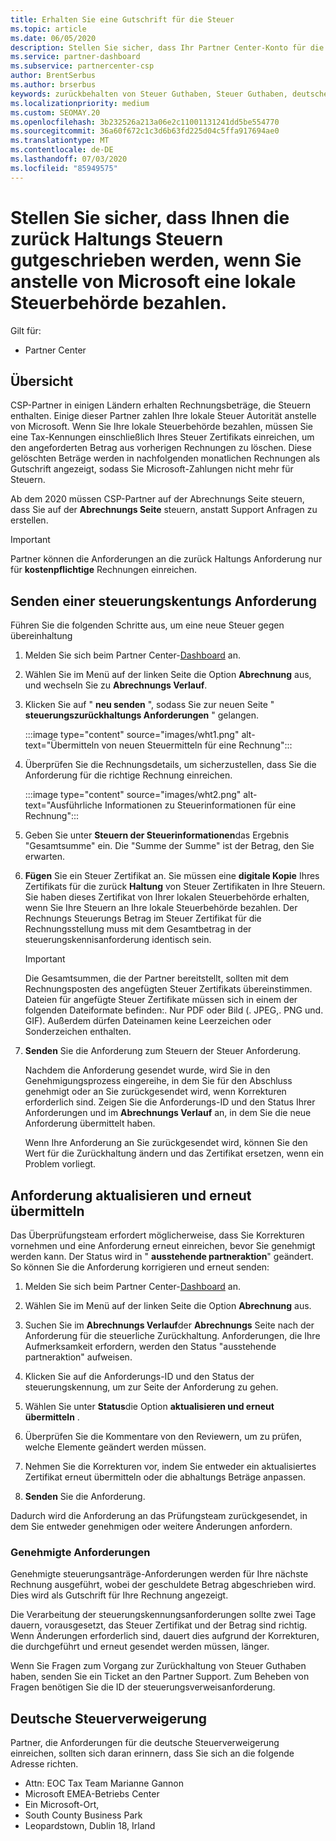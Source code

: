 ```yaml
---
title: Erhalten Sie eine Gutschrift für die Steuer
ms.topic: article
ms.date: 06/05/2020
description: Stellen Sie sicher, dass Ihr Partner Center-Konto für die zurück Haltungs Steuern vorgesehen ist, indem Sie im Partner Center eine Anforderung zum Steuern der
ms.service: partner-dashboard
ms.subservice: partnercenter-csp
author: BrentSerbus
ms.author: brserbus
keywords: zurückbehalten von Steuer Guthaben, Steuer Guthaben, deutschen Steuer Guthaben, Steuer Zertifikaten
ms.localizationpriority: medium
ms.custom: SEOMAY.20
ms.openlocfilehash: 3b232526a213a06e2c11001131241dd5be554770
ms.sourcegitcommit: 36a60f672c1c3d6b63fd225d04c5ffa917694ae0
ms.translationtype: MT
ms.contentlocale: de-DE
ms.lasthandoff: 07/03/2020
ms.locfileid: "85949575"
---
```

# <a name="make-sure-you-are-credited-for-withholding-tax-if-you-pay-a-local-tax-authority-instead-of-microsoft"></a>Stellen Sie sicher, dass Ihnen die zurück Haltungs Steuern gutgeschrieben werden, wenn Sie anstelle von Microsoft eine lokale Steuerbehörde bezahlen.

Gilt für:

- Partner Center

## <a name="overview"></a>Übersicht

CSP-Partner in einigen Ländern erhalten Rechnungsbeträge, die Steuern enthalten. Einige dieser Partner zahlen Ihre lokale Steuer Autorität anstelle von Microsoft. Wenn Sie Ihre lokale Steuerbehörde bezahlen, müssen Sie eine Tax-Kennungen einschließlich Ihres Steuer Zertifikats einreichen, um den angeforderten Betrag aus vorherigen Rechnungen zu löschen. Diese gelöschten Beträge werden in nachfolgenden monatlichen Rechnungen als Gutschrift angezeigt, sodass Sie Microsoft-Zahlungen nicht mehr für Steuern.

Ab dem 2020 müssen CSP-Partner auf der Abrechnungs Seite steuern, dass Sie auf der **Abrechnungs Seite** steuern, anstatt Support Anfragen zu erstellen.

> [!IMPORTANT]
> Partner können die Anforderungen an die zurück Haltungs Anforderung nur für **kostenpflichtige** Rechnungen einreichen.

## <a name="submit-a-tax-withholding-request"></a>Senden einer steuerungskentungs Anforderung

Führen Sie die folgenden Schritte aus, um eine neue Steuer gegen übereinhaltung

1. Melden Sie sich beim Partner Center-[Dashboard](https://partner.microsoft.com/dashboard/home) an.

2. Wählen Sie im Menü auf der linken Seite die Option **Abrechnung** aus, und wechseln Sie zu **Abrechnungs Verlauf**.

3. Klicken Sie auf " **neu senden** ", sodass Sie zur neuen Seite " **steuerungszurückhaltungs Anforderungen** " gelangen.

   :::image type="content" source="images/wht1.png" alt-text="Übermitteln von neuen Steuermitteln für eine Rechnung":::

4. Überprüfen Sie die Rechnungsdetails, um sicherzustellen, dass Sie die Anforderung für die richtige Rechnung einreichen.

   :::image type="content" source="images/wht2.png" alt-text="Ausführliche Informationen zu Steuerinformationen für eine Rechnung":::

5. Geben Sie unter **Steuern der Steuerinformationen**das Ergebnis "Gesamtsumme" ein. Die "Summe der Summe" ist der Betrag, den Sie erwarten.

6. **Fügen** Sie ein Steuer Zertifikat an. Sie müssen eine **digitale Kopie** Ihres Zertifikats für die zurück **Haltung** von Steuer Zertifikaten in Ihre Steuern. Sie haben dieses Zertifikat von Ihrer lokalen Steuerbehörde erhalten, wenn Sie Ihre Steuern an Ihre lokale Steuerbehörde bezahlen. Der Rechnungs Steuerungs Betrag im Steuer Zertifikat für die Rechnungsstellung muss mit dem Gesamtbetrag in der steuerungskennisanforderung identisch sein.

   > [!IMPORTANT]
   > Die Gesamtsummen, die der Partner bereitstellt, sollten mit dem Rechnungsposten des angefügten Steuer Zertifikats übereinstimmen. Dateien für angefügte Steuer Zertifikate müssen sich in einem der folgenden Dateiformate befinden:. Nur PDF oder Bild (. JPEG,. PNG und. GIF). Außerdem dürfen Dateinamen keine Leerzeichen oder Sonderzeichen enthalten.

7. **Senden** Sie die Anforderung zum Steuern der Steuer Anforderung.

   Nachdem die Anforderung gesendet wurde, wird Sie in den Genehmigungsprozess eingereihe, in dem Sie für den Abschluss genehmigt oder an Sie zurückgesendet wird, wenn Korrekturen erforderlich sind. Zeigen Sie die Anforderungs-ID und den Status Ihrer Anforderungen und im **Abrechnungs Verlauf** an, in dem Sie die neue Anforderung übermittelt haben.

   Wenn Ihre Anforderung an Sie zurückgesendet wird, können Sie den Wert für die Zurückhaltung ändern und das Zertifikat ersetzen, wenn ein Problem vorliegt.

## <a name="update-request-and-resubmit"></a>Anforderung aktualisieren und erneut übermitteln

Das Überprüfungsteam erfordert möglicherweise, dass Sie Korrekturen vornehmen und eine Anforderung erneut einreichen, bevor Sie genehmigt werden kann. Der Status wird in " **ausstehende partneraktion**" geändert. So können Sie die Anforderung korrigieren und erneut senden:

1. Melden Sie sich beim Partner Center-[Dashboard](https://partner.microsoft.com/dashboard/home) an.

2. Wählen Sie im Menü auf der linken Seite die Option **Abrechnung** aus.

3. Suchen Sie im **Abrechnungs Verlauf**der **Abrechnungs** Seite nach der Anforderung für die steuerliche Zurückhaltung. Anforderungen, die Ihre Aufmerksamkeit erfordern, werden den Status "ausstehende partneraktion" aufweisen.

4. Klicken Sie auf die Anforderungs-ID und den Status der steuerungskennung, um zur Seite der Anforderung zu gehen.

5. Wählen Sie unter **Status**die Option **aktualisieren und erneut übermitteln** .

6. Überprüfen Sie die Kommentare von den Reviewern, um zu prüfen, welche Elemente geändert werden müssen.

7. Nehmen Sie die Korrekturen vor, indem Sie entweder ein aktualisiertes Zertifikat erneut übermitteln oder die abhaltungs Beträge anpassen.

8. **Senden** Sie die Anforderung.

Dadurch wird die Anforderung an das Prüfungsteam zurückgesendet, in dem Sie entweder genehmigen oder weitere Änderungen anfordern.

### <a name="approved-requests"></a>Genehmigte Anforderungen

Genehmigte steuerungsanträge-Anforderungen werden für Ihre nächste Rechnung ausgeführt, wobei der geschuldete Betrag abgeschrieben wird. Dies wird als Gutschrift für Ihre Rechnung angezeigt.

Die Verarbeitung der steuerungskennungsanforderungen sollte zwei Tage dauern, vorausgesetzt, das Steuer Zertifikat und der Betrag sind richtig. Wenn Änderungen erforderlich sind, dauert dies aufgrund der Korrekturen, die durchgeführt und erneut gesendet werden müssen, länger.

Wenn Sie Fragen zum Vorgang zur Zurückhaltung von Steuer Guthaben haben, senden Sie ein Ticket an den Partner Support. Zum Beheben von Fragen benötigen Sie die ID der steuerungsverweisanforderung.

## <a name="german-tax-withholding"></a>Deutsche Steuerverweigerung

Partner, die Anforderungen für die deutsche Steuerverweigerung einreichen, sollten sich daran erinnern, dass Sie sich an die folgende Adresse richten.

- Attn: EOC Tax Team Marianne Gannon
- Microsoft EMEA-Betriebs Center
- Ein Microsoft-Ort,
- South County Business Park
- Leopardstown, Dublin 18, Irland
